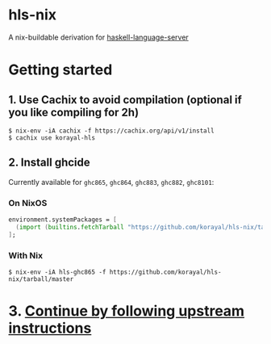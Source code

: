 # hls-nix

A nix-buildable derivation for [haskell-language-server](https://github.com/haskell/haskell-language-server)

# Getting started

## 1. Use Cachix to avoid compilation (optional if you like compiling for 2h)

    $ nix-env -iA cachix -f https://cachix.org/api/v1/install
    $ cachix use korayal-hls

## 2. Install ghcide

Currently available for `ghc865`, `ghc864`, `ghc883`, `ghc882`, `ghc8101`:

### On NixOS

```nix
environment.systemPackages = [
  (import (builtins.fetchTarball "https://github.com/korayal/hls-nix/tarball/master") {}).hls-ghc865
];
```

### With Nix

    $ nix-env -iA hls-ghc865 -f https://github.com/korayal/hls-nix/tarball/master

# 3. [Continue by following upstream instructions](https://github.com/haskell/haskell-language-server)
